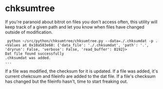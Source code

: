 # chksumtree

If you're paranoid about bitrot on files you don't access often, this utility will keep track of a given path and let you know when files have changed outside of modification.

```
 python ~/src/python/chksumtree/chksumtree.py --data=./.chksumdat -p .
<Values at 0x10a583e60: {'data_file': './.chksumdat', 'path': '.', 'dryrun': False, 'verbose': False, 'read_buffer': 8192}>
Dat file found successfully
.chksumdat was added.
...
```

If a file was modified, the checksum for it is updated.  If a file was added, it's current chekcsum and fileinfo are added to the dat file.  If a file's checksum has changed but the fileinfo hasn't, time to start freaking out.
